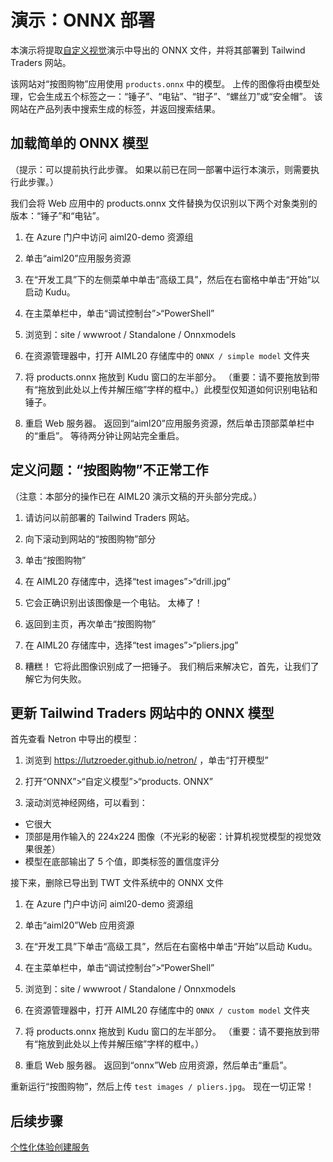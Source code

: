 # <a name="demo-onnx-deployment"></a>演示：ONNX 部署

本演示将提取[自定义视觉](DEMO%20Custom%20Vision.md)演示中导出的 ONNX 文件，并将其部署到 Tailwind Traders 网站。

该网站对“按图购物”应用使用 `products.onnx` 中的模型。 上传的图像将由模型处理，它会生成五个标签之一：“锤子”、“电钻”、“钳子”、“螺丝刀”或“安全帽”。 该网站在产品列表中搜索生成的标签，并返回搜索结果。

## <a name="load-the-simple-onnx-model"></a>加载简单的 ONNX 模型

（提示：可以提前执行此步骤。 如果以前已在同一部署中运行本演示，则需要执行此步骤。）

我们会将 Web 应用中的 products.onnx 文件替换为仅识别以下两个对象类别的版本：“锤子”和“电钻”。

1. 在 Azure 门户中访问 aiml20-demo 资源组

1. 单击“aiml20”应用服务资源

1. 在“开发工具”下的左侧菜单中单击“高级工具”，然后在右窗格中单击“开始”以启动 Kudu。

1. 在主菜单栏中，单击“调试控制台”>“PowerShell”

1. 浏览到：site / wwwroot / Standalone / Onnxmodels

1. 在资源管理器中，打开 AIML20 存储库中的 `ONNX / simple model` 文件夹

1. 将 products.onnx 拖放到 Kudu 窗口的左半部分。 （重要：请不要拖放到带有“拖放到此处以上传并解压缩”字样的框中。）此模型仅知道如何识别电钻和锤子。

1. 重启 Web 服务器。 返回到“aiml20”应用服务资源，然后单击顶部菜单栏中的“重启”。 等待两分钟让网站完全重启。

## <a name="defining-the-problem-shop-by-photo-doesnt-work-right"></a>定义问题：“按图购物”不正常工作

（注意：本部分的操作已在 AIML20 演示文稿的开头部分完成。）

1. 请访问以前部署的 Tailwind Traders 网站。 

1. 向下滚动到网站的“按图购物”部分

1. 单击“按图购物”

1. 在 AIML20 存储库中，选择“test images”>“drill.jpg”

1. 它会正确识别出该图像是一个电钻。 太棒了！

1. 返回到主页，再次单击“按图购物”

1. 在 AIML20 存储库中，选择“test images”>“pliers.jpg”

1. 糟糕！ 它将此图像识别成了一把锤子。 我们稍后来解决它，首先，让我们了解它为何失败。

## <a name="update-the-onnx-model-in-the-tailwind-traders-website"></a>更新 Tailwind Traders 网站中的 ONNX 模型

首先查看 Netron 中导出的模型：

1. 浏览到 https://lutzroeder.github.io/netron/ ，单击“打开模型”

2. 打开“ONNX”>“自定义模型”>“products. ONNX”

3. 滚动浏览神经网络，可以看到：

 - 它很大
 - 顶部是用作输入的 224x224 图像（不光彩的秘密：计算机视觉模型的视觉效果很差）
 - 模型在底部输出了 5 个值，即类标签的置信度评分

接下来，删除已导出到 TWT 文件系统中的 ONNX 文件

1. 在 Azure 门户中访问 aiml20-demo 资源组

1. 单击“aiml20”Web 应用资源

1. 在“开发工具”下单击“高级工具”，然后在右窗格中单击“开始”以启动 Kudu。

1. 在主菜单栏中，单击“调试控制台”>“PowerShell”

1. 浏览到：site / wwwroot / Standalone / Onnxmodels

1. 在资源管理器中，打开 AIML20 存储库中的 `ONNX / custom model` 文件夹

1. 将 products.onnx 拖放到 Kudu 窗口的左半部分。 （重要：请不要拖放到带有“拖放到此处以上传并解压缩”字样的框中。）

1. 重启 Web 服务器。 返回到“onnx”Web 应用资源，然后单击“重启”。

重新运行“按图购物”，然后上传 `test images / pliers.jpg`。 现在一切正常！

## <a name="next-step"></a>后续步骤

[个性化体验创建服务](DEMO%20Personalizer.md)


